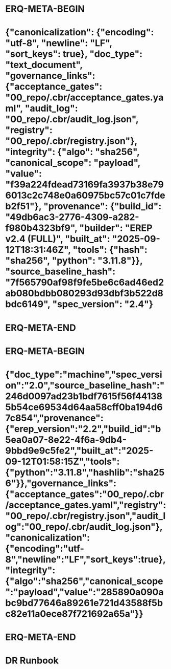 # ERQ-META-BEGIN
# {"canonicalization": {"encoding": "utf-8", "newline": "LF", "sort_keys": true}, "doc_type": "text_document", "governance_links": {"acceptance_gates": "00_repo/.cbr/acceptance_gates.yaml", "audit_log": "00_repo/.cbr/audit_log.json", "registry": "00_repo/.cbr/registry.json"}, "integrity": {"algo": "sha256", "canonical_scope": "payload", "value": "f39a224fdead73169fa3937b38e796013c2c748e0a60975bc57c01c7fdeb2f51"}, "provenance": {"build_id": "49db6ac3-2776-4309-a282-f980b4323bf9", "builder": "EREP v2.4 (FULL)", "built_at": "2025-09-12T18:31:46Z", "tools": {"hash": "sha256", "python": "3.11.8"}}, "source_baseline_hash": "7f565790af98f9fe5be6c6ad46ed2ab080bdbb080293d93dbf3b522d8bdc6149", "spec_version": "2.4"}
# ERQ-META-END
# ERQ-META-BEGIN
# {"doc_type":"machine","spec_version":"2.0","source_baseline_hash":"246d0097ad23b1bdf7615f56f441385b54ce69534d64aa58cff0ba194d67c854","provenance":{"erep_version":"2.2","build_id":"b5ea0a07-8e22-4f6a-9db4-9bbd9e9c5fe2","built_at":"2025-09-12T01:58:15Z","tools":{"python":"3.11.8","hashlib":"sha256"}},"governance_links":{"acceptance_gates":"00_repo/.cbr/acceptance_gates.yaml","registry":"00_repo/.cbr/registry.json","audit_log":"00_repo/.cbr/audit_log.json"},"canonicalization":{"encoding":"utf-8","newline":"LF","sort_keys":true},"integrity":{"algo":"sha256","canonical_scope":"payload","value":"285890a090abc9bd77646a89261e721d43588f5bc82e11a0ece87f721692a65a"}}
# ERQ-META-END
<!-- ERQ-META {"doc_type": "dr_runbook", "spec_version": "1.0", "source_baseline_hash": "471210aae34a0cb71fa200aa901d8747e7d0e4f1b6e68781f000f4e17cc22cbb", "provenance": {"build_id": "f7f3dd91-1786-45d1-bac4-0f565d48d93f", "built_at": "2025-09-10T00:46:55Z", "builder": "ENERQIS RC1c builder", "tools": {"python": "3.10", "hashlib": "sha256"}}, "governance_links": {"acceptance_gates": "00_repo/.cbr/acceptance_gates.yaml", "registry": "00_repo/.cbr/registry.json", "audit_log": "00_repo/.cbr/audit_log.json"}, "canonicalization": {"sort_keys": true, "encoding": "utf-8", "newline": "LF"}} -->
# DR Runbook
